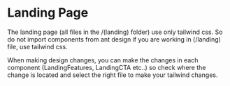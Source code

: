 # Landing Page

The landing page (all files in the /(landing) folder) use only tailwind css. So do not import components from ant design if you are working in (/landing) file, use tailwind css.

When making design changes, you can make the changes in each component (LandingFeatures, LandingCTA etc..) so check where the change is located and select the right file to make your tailwind changes.
